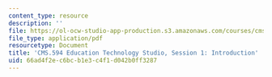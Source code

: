 ```yaml
---
content_type: resource
description: ''
file: https://ol-ocw-studio-app-production.s3.amazonaws.com/courses/cms-594-education-technology-studio-spring-2019/66ad4f2ec6bcb1e3c4f1d042b0ff3287_MITCMS_594S19_ses1.pdf
file_type: application/pdf
resourcetype: Document
title: 'CMS.594 Education Technology Studio, Session 1: Introduction'
uid: 66ad4f2e-c6bc-b1e3-c4f1-d042b0ff3287
---
```

